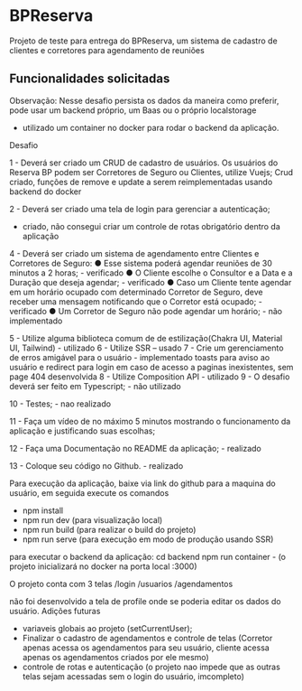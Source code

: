 # BPReserva

Projeto de teste para entrega do BPReserva, um sistema de cadastro de clientes e corretores para agendamento de reuniões


## Funcionalidades solicitadas

Observação: Nesse desafio persista os dados da maneira como preferir, pode usar um backend próprio, um Baas ou o próprio localstorage 
- utilizado um container no docker para rodar o backend da aplicação.

Desafio

1 - Deverá ser criado um CRUD de cadastro de usuários. Os usuários do Reserva BP podem ser Corretores de Seguro ou Clientes, utilize Vuejs; 
Crud criado, funções de remove e update a serem reimplementadas usando backend do docker

2 - Deverá ser criado uma tela de login para gerenciar a autenticação; 
- criado, não consegui criar um controle de rotas obrigatório dentro da aplicação

4 - Deverá ser criado um sistema de agendamento entre Clientes e Corretores de Seguro:
●	Esse sistema poderá agendar reuniões de 30 minutos a 2 horas; - verificado
●	O Cliente escolhe o Consultor e a Data e a Duração que deseja agendar; - verificado
●	Caso um Cliente tente agendar em um horário ocupado com determinado Corretor de Seguro, deve receber uma mensagem notificando que o Corretor está ocupado; - verificado
●	Um Corretor de Seguro não pode agendar um horário; - não implementado

5 - Utilize alguma biblioteca comum de de estilização(Chakra UI, Material UI, Tailwind) - utilizado
6 - Utilize SSR – usado
7 - Crie um gerenciamento de erros amigável para o usuário - implementado toasts para aviso ao usuário e redirect para login em caso de acesso a paginas inexistentes, sem page 404 desenvolvida
8 - Utilize Composition API - utilizado
9 - O desafio deverá ser feito em Typescript; - não utilizado

10 - Testes; - nao realizado

11 - Faça um vídeo de no máximo 5 minutos mostrando o funcionamento da aplicação e justificando suas escolhas;

12 - Faça uma Documentação no README da aplicação; - realizado

13 - Coloque seu código no Github. - realizado


Para execução da aplicação, baixe via link do github para a maquina do usuário, em seguida execute os comandos

- npm install
- npm run dev (para visualização local)
- npm run build (para realizar o build do projeto)
- npm run serve (para execução em modo de produção usando SSR)

para executar o backend da aplicação:
cd backend
npm run container - (o projeto inicializará no docker na porta local :3000)

O projeto conta com 3 telas
/login
/usuarios
/agendamentos

não foi desenvolvido a tela de profile onde se poderia editar os dados do usuário.
Adições futuras
 * variaveis globais ao projeto (setCurrentUser);
 * Finalizar o cadastro de agendamentos e controle de telas (Corretor apenas acessa os agendamentos para seu usuário, cliente acessa apenas os agendamentos criados por ele mesmo)
 * controle de rotas e autenticação (o projeto nao impede que as outras telas sejam acessadas sem o login do usuário, imcompleto)

